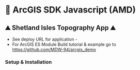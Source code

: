 # 🗾 ArcGIS SDK Javascript (AMD)
## ⛰️ Shetland Isles Topography App ⛰️

- See deploy URL for application -
- For ArcGIS ES Module Build tutorial & example go to https://github.com/MDW-94/arcgis_demo
  

### Setup & Installation
